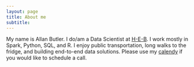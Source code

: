 ```yaml
---
layout: page
title: About me
subtitle:
---
```


My name is Allan Butler. I do/am a Data Scientist at [H-E-B](https://www.heb.com). I work mostly in Spark, Python, SQL, and R. I enjoy public transportation, long walks to the fridge, and building end-to-end data solutions. Please use my [calendy](https://calendly.com/allandbutler/30min?) if you would like to schedule a call.

